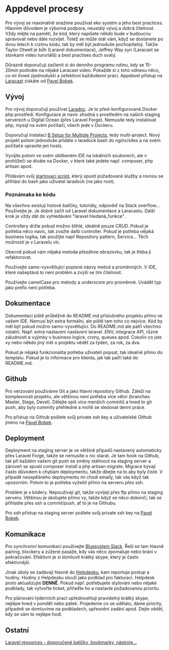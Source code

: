 # Appdevel procesy

Pro vývoj se maximálně snažíme používat eko systém a jeho best practices. Hlavním důvodem je výborná podpora, neustálý vývoj a dobrá čitelnost. Vždy mějte na paměti, že kód, který napíšete někdo bude v budoucnu spravovat nebo dále rozvíjet. Totéž se může stát vám, když se dostanete po dvou letech k cizímu kódu, tak by měl být jednoduše pochopitelný. Takže: Taylor Otwell je bůh (Laravel dokumentace), Jeffrey Way syn (Laracast se stovkami video turoriálů) a best practises duch svatý.

Důrazně doporučuji začlenit si do denního programu rutinu, kdy se 15-20min podíváte na nějaké Laracast video. Pokaždé si z toho odnesu něco, co mi ihned zjednodušší a zefektivní každodenní práci. Appdevel přístup na [Laracast](laracost.com) získáte od [Pavel Bobek](mailto:pavel@appdevel.cz).

## Vývoj

Pro vývoj doporučuji používat [Laradoc](http://laradock.io/). Je to před-konfigurované Docker php prostředí. Konfigurace je navíc shodná s prostředím na našich staging serverech u Digital Ocean (přes Laravel Forge). Nemusíte tedy instalovat php, mysql na svém počítači, všech jede v Dockeru.

Doporučuji instalaci [B Setup for Multiple Projects](http://laradock.io/#B), tedy multi-project. Nový projekt potom jednoduše přidáte v laradock bash do nginx/sites a na svém počítače upravíte jen hosts.

Vyvíjíte potom ve svém oblíbeném IDE na lokálních souborech, ale v prohlížeči se díváte na Docker, v které také jedete např. composer, php artisan apod.

Přidávám svůj [startovací script](https://github.com/Appdevelcz/appdevel-processes/blob/master/laradock.sh), který spustí požadované služby a rovnou se přihlásí do bash jako uživatel laradock (ne jako root).

### Poznámaka ke kódu 

Na všechno existují hotové balíčky, tutoriály, odpověď na Stack overflow... Používejte je. Je dobré začít od Laravel dokumentace a Laracastu. Další krok je vždy dát do vyhledávání "laravel hledaná_funkce". 

Controllery držte pokud možno štíhlé, ideálně pouze CRUD. Pokud je potřeba něco navíc, tak zvažte další controller. Pokud je potřeba nějaká business logika, tak použijte např Repository pattern, Service... Těch možností je v Laravelu víc. 

Obecně pokud vám nějaká metoda přesáhne obrazovku, tak je třeba ji refaktorovat.

Používejte samo-vysvětlující popisné názvy metod a proměnných. V IDE, které našeptává to není problém a zvýší se tím čitelnost.

Používejte camelCase pro metody a underscore pro proměnné. Uvádět typ jako prefix není potřeba.

## Dokumentace

Dokumentaci piště průběžně do README.md příslušného projektu přímo ve vašem IDE. Nemusí být extra formální, ale piště tam toho co nejvíce. Kód by měl být pokud možno samo-vysvětlující. Do README.md ale patří všechno ostatní. Např. extra nastavení nastavení laravel .ENV, integrace API, různé záludnosti a vyjímky v business logice, crony, queues apod. Cokoliv co jste vy nebo někdo jiný měl o projektu vědět za týden, za rok, za dva.

Pokud je nějaká funkcionalita potřeba uživateli popsat, tak idealně přímo do templatu. Pokud je to informace pro klienta, jak tak patří také do README.md.

## Github

Pro verzování používáme Git a jako hlavní repository Github. Záleží na komplexnosti projektu, ale většinou není potřeba více větví (branches Master, Stage, Devel). Dělejte spíš více menších commitů a hned to git push, aby byly commity přehledné a mohli se sledovat denní práce. 

Pro přístup na Github pošlete svůj private ssh key a uživatelské Github jméno na [Pavel Bobek](mailto:pavel@appdevel.cz).

## Deployment

Deployment na staging server je ve většině případů nastavený automaticky přes Laravel Forge, takže se nemusíte o nic starat. Je tam hook na Github, tak při každém vašem git push se změny stáhnout na staging server a zároveň se spustí composer install a php artisan migrate. Migrace bývají často důvodem k chybám deploymentu, takže dbejte na to aby byly čisté. V případě neúspěšného deploymentu mi chodí emaily, tak vás když tak upozorním. Potom to je potřeba vyžešit přímo na serveru přes ssh.

Problém je s kódery. Nepoužívají git, takže vyvíjejí přes ftp přímo na staging serveru. Většinou je úkolujete přímo vy, takže když se něco dokončí, tak se přihlašte přes ssh a commit/push, ať to je na Githubu.

Pro ssh přístup na staging server pošlete svůj private ssh key na [Pavel Bobek](mailto:pavel@appdevel.cz).

## Komunikace

Pro synchronní komunikaci používejte [Bluesystem Slack](http://bluesystem.slack.com/). Řeší se tam hlavně pairing, blockery a zúžené pasáže, kdy vás něco zpomaluje nebo brání v pokračování. Efektivní je si domluvit krátký skype, který je často efektivnější.

Jinak úkoly se zadávají hlavně do [Helpdesku](https://helpdesk.bluesystem.cz/), kam reportuje postup a hodiny. Hodiny z Helpdesku slouží jako podklad pro fakturaci. Helpdesk proto aktualizujte **DENNĚ**. Pokud např. potřebujete stylování nebo nějaké podklady, tak vytvořte ticket, přiřaďte ho a nastavte požadovanou prioritu.

Pro plánování týdenních prací upřednostňuji pravidelný krátký skype, nejlépe hned v pondělí nebo pátek. Projedeme co se udělalo, dáme priority, případně se domluvíme na podkladech, upřesnění zadání apod. Dejte vědět, kdy se vám to nejlépe hodí.

## Ostatní

[Laravel resources - doporučené balíčky, bookmarky, nástroje...](https://github.com/Appdevelcz/appdevel-processes/blob/master/laravel_resources)
